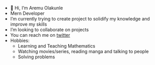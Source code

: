 - 👋 Hi, I’m Aremu Olakunle
- Mern Developer
- I’m currently trying to create project to solidify my knowledge and improve my skills
- I’m looking to collaborate on projects
- You can reach me on [twitter](https://www.twitter.com/colTheDeveloper)
- Hobbies:
   - Learning and Teaching Mathematics
   - Watching movies/series, reading manga and talking to people
   - Solving problems
   

<!---
COL-js/COL-js is a ✨ special ✨ repository because its `README.md` (this file) appears on your GitHub profile.
You can click the Preview link to take a look at your changes.
--->
